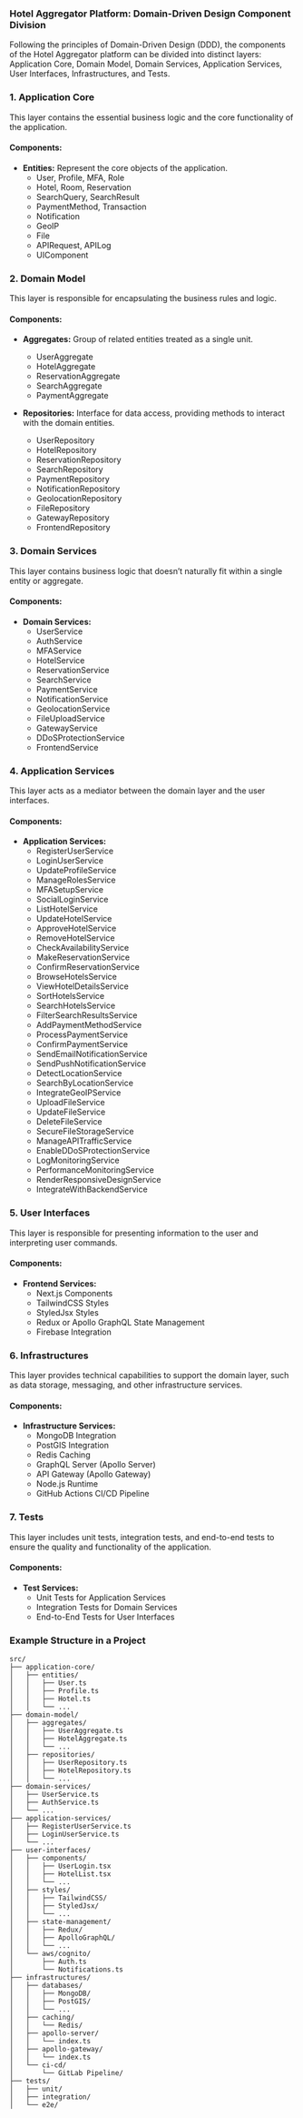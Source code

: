 ### Hotel Aggregator Platform: Domain-Driven Design Component Division

Following the principles of Domain-Driven Design (DDD), the components of the Hotel Aggregator platform can be divided into distinct layers: Application Core, Domain Model, Domain Services, Application Services, User Interfaces, Infrastructures, and Tests.

### 1. Application Core
This layer contains the essential business logic and the core functionality of the application. 

#### Components:
- **Entities:** Represent the core objects of the application.
  - User, Profile, MFA, Role
  - Hotel, Room, Reservation
  - SearchQuery, SearchResult
  - PaymentMethod, Transaction
  - Notification
  - GeoIP
  - File
  - APIRequest, APILog
  - UIComponent

### 2. Domain Model
This layer is responsible for encapsulating the business rules and logic.

#### Components:
- **Aggregates:** Group of related entities treated as a single unit.
  - UserAggregate
  - HotelAggregate
  - ReservationAggregate
  - SearchAggregate
  - PaymentAggregate

- **Repositories:** Interface for data access, providing methods to interact with the domain entities.
  - UserRepository
  - HotelRepository
  - ReservationRepository
  - SearchRepository
  - PaymentRepository
  - NotificationRepository
  - GeolocationRepository
  - FileRepository
  - GatewayRepository
  - FrontendRepository

### 3. Domain Services
This layer contains business logic that doesn’t naturally fit within a single entity or aggregate.

#### Components:
- **Domain Services:** 
  - UserService
  - AuthService
  - MFAService
  - HotelService
  - ReservationService
  - SearchService
  - PaymentService
  - NotificationService
  - GeolocationService
  - FileUploadService
  - GatewayService
  - DDoSProtectionService
  - FrontendService

### 4. Application Services
This layer acts as a mediator between the domain layer and the user interfaces.

#### Components:
- **Application Services:** 
  - RegisterUserService
  - LoginUserService
  - UpdateProfileService
  - ManageRolesService
  - MFASetupService
  - SocialLoginService
  - ListHotelService
  - UpdateHotelService
  - ApproveHotelService
  - RemoveHotelService
  - CheckAvailabilityService
  - MakeReservationService
  - ConfirmReservationService
  - BrowseHotelsService
  - ViewHotelDetailsService
  - SortHotelsService
  - SearchHotelsService
  - FilterSearchResultsService
  - AddPaymentMethodService
  - ProcessPaymentService
  - ConfirmPaymentService
  - SendEmailNotificationService
  - SendPushNotificationService
  - DetectLocationService
  - SearchByLocationService
  - IntegrateGeoIPService
  - UploadFileService
  - UpdateFileService
  - DeleteFileService
  - SecureFileStorageService
  - ManageAPITrafficService
  - EnableDDoSProtectionService
  - LogMonitoringService
  - PerformanceMonitoringService
  - RenderResponsiveDesignService
  - IntegrateWithBackendService

### 5. User Interfaces
This layer is responsible for presenting information to the user and interpreting user commands.

#### Components:
- **Frontend Services:**
  - Next.js Components
  - TailwindCSS Styles
  - StyledJsx Styles
  - Redux or Apollo GraphQL State Management
  - Firebase Integration

### 6. Infrastructures
This layer provides technical capabilities to support the domain layer, such as data storage, messaging, and other infrastructure services.

#### Components:
- **Infrastructure Services:**
  - MongoDB Integration
  - PostGIS Integration
  - Redis Caching
  - GraphQL Server (Apollo Server)
  - API Gateway (Apollo Gateway)
  - Node.js Runtime
  - GitHub Actions CI/CD Pipeline

### 7. Tests
This layer includes unit tests, integration tests, and end-to-end tests to ensure the quality and functionality of the application.

#### Components:
- **Test Services:**
  - Unit Tests for Application Services
  - Integration Tests for Domain Services
  - End-to-End Tests for User Interfaces

### Example Structure in a Project

```plaintext
src/
├── application-core/
│   ├── entities/
│   │   ├── User.ts
│   │   ├── Profile.ts
│   │   ├── Hotel.ts
│   │   └── ...
├── domain-model/
│   ├── aggregates/
│   │   ├── UserAggregate.ts
│   │   ├── HotelAggregate.ts
│   │   └── ...
│   ├── repositories/
│   │   ├── UserRepository.ts
│   │   ├── HotelRepository.ts
│   │   └── ...
├── domain-services/
│   ├── UserService.ts
│   ├── AuthService.ts
│   └── ...
├── application-services/
│   ├── RegisterUserService.ts
│   ├── LoginUserService.ts
│   └── ...
├── user-interfaces/
│   ├── components/
│   │   ├── UserLogin.tsx
│   │   ├── HotelList.tsx
│   │   └── ...
│   ├── styles/
│   │   ├── TailwindCSS/
│   │   ├── StyledJsx/
│   │   └── ...
│   ├── state-management/
│   │   ├── Redux/
│   │   ├── ApolloGraphQL/
│   │   └── ...
│   └── aws/cognito/
│       ├── Auth.ts
│       └── Notifications.ts
├── infrastructures/
│   ├── databases/
│   │   ├── MongoDB/
│   │   ├── PostGIS/
│   │   └── ...
│   ├── caching/
│   │   └── Redis/
│   ├── apollo-server/
│   │   └── index.ts
│   ├── apollo-gateway/
│   │   └── index.ts
│   └── ci-cd/
│       └── GitLab Pipeline/
├── tests/
│   ├── unit/
│   ├── integration/
│   └── e2e/
```
